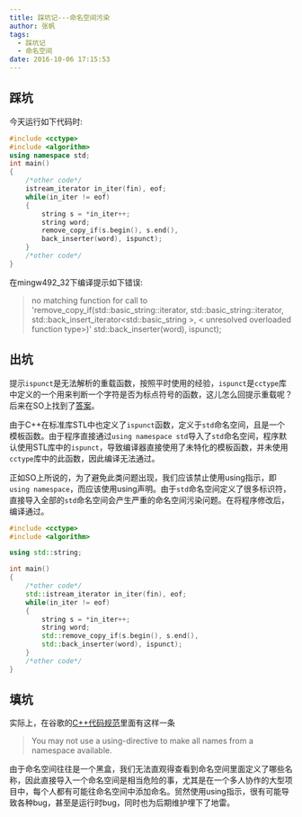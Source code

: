 ```yaml
---
title: 踩坑记---命名空间污染
author: 张帆
tags:
  - 踩坑记
  - 命名空间
date: 2016-10-06 17:15:53
---
```


## 踩坑

今天运行如下代码时:

``` c++
#include <cctype>
#include <algorithm>
using namespace std;
int main()
{
    /*other code*/
    istream_iterator in_iter(fin), eof;
    while(in_iter != eof)
    {
        string s = *in_iter++;
        string word;
        remove_copy_if(s.begin(), s.end(),
        back_inserter(word), ispunct);
    }
    /*other code*/
}
```

在mingw492_32下编译提示如下错误:

> no matching function for call to 'remove_copy_if(std::basic_string<char>::iterator, std::basic_string<char>::iterator, std::back_insert_iterator<std::basic_string<char> >, < unresolved overloaded function type>)' std::back_inserter(word), ispunct);

<!--more-->

## 出坑

提示`ispunct`是无法解析的重载函数，按照平时使用的经验，`ispunct`是`cctype`库中定义的一个用来判断一个字符是否为标点符号的函数，这儿怎么回提示重载呢？后来在SO上找到了[答案](http://stackoverflow.com/questions/27971249/what-are-the-function-requirements-to-use-as-the-predicate-in-the-find-if-from-t/27971406#27971406?newreg=70d779e948ef44c389fd40dcc5d213de)。

由于C++在标准库STL中也定义了`ispunct`函数，定义于`std`命名空间，且是一个模板函数。由于程序直接通过`using namespace std`导入了`std`命名空间，程序默认使用STL库中的`ispunct`，导致编译器直接使用了未特化的模板函数，并未使用`cctype`库中的此函数，因此编译无法通过。

正如SO上所说的，为了避免此类问题出现，我们应该禁止使用using指示，即`using namespace`，而应该使用using声明。由于`std`命名空间定义了很多标识符，直接导入全部的`std`命名空间会产生严重的命名空间污染问题。在将程序修改后，编译通过。

``` c++
#include <cctype>
#include <algorithm>

using std::string;

int main()
{
    /*other code*/
    std::istream_iterator in_iter(fin), eof;
    while(in_iter != eof)
    {
        string s = *in_iter++;
        string word;
        std::remove_copy_if(s.begin(), s.end(),
        std::back_inserter(word), ispunct);
    }
    /*other code*/
}
```

## 填坑

实际上，在谷歌的[C++代码规范](https://google.github.io/styleguide/cppguide.html#Namespaces)里面有这样一条

> You may not use a using-directive to make all names from a namespace available.

由于命名空间往往是一个黑盒，我们无法直观得查看到命名空间里面定义了哪些名称，因此直接导入一个命名空间是相当危险的事，尤其是在一个多人协作的大型项目中，每个人都有可能往命名空间中添加命名。贸然使用using指示，很有可能导致各种bug，甚至是运行时bug，同时也为后期维护埋下了地雷。
